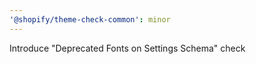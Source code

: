 ```yaml
---
'@shopify/theme-check-common': minor
---
```


Introduce "Deprecated Fonts on Settings Schema" check
